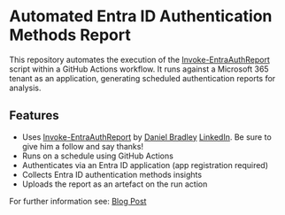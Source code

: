 # Automated Entra ID Authentication Methods Report

This repository automates the execution of the [Invoke-EntraAuthReport](https://www.powershellgallery.com/packages/Invoke-EntraAuthReport) script within a GitHub Actions workflow. It runs against a Microsoft 365 tenant as an application, generating scheduled authentication reports for analysis.

## Features

- Uses [Invoke-EntraAuthReport](https://www.powershellgallery.com/packages/Invoke-EntraAuthReport) by [Daniel Bradley](https://ourcloudnetwork.com/about/) [LinkedIn](https://www.linkedin.com/in/danielbradley2/). Be sure to give him a follow and say thanks!
- Runs on a schedule using GitHub Actions
- Authenticates via an Entra ID application (app registration required)
- Collects Entra ID authentication methods insights
- Uploads the report as an artefact on the run action

For further information see: [Blog Post](https://azurebeard.co.uk/blog/github_actions_entra_auth_report/)
